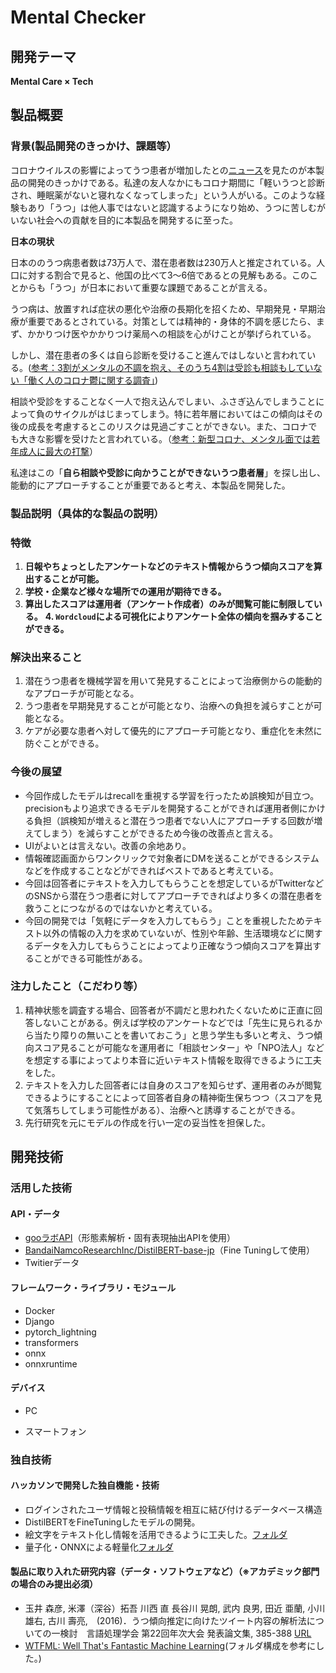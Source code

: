 # Mental Checker
## 開発テーマ 
**Mental Care × Tech**
## 製品概要
### 背景(製品開発のきっかけ、課題等）
コロナウイルスの影響によってうつ患者が増加したとの[ニュース](https://www.yomiuri.co.jp/medical/20210619-OYT1T50169/)を見たのが本製品の開発のきっかけである。私達の友人なかにもコロナ期間に「軽いうつと診断され、睡眠薬がないと寝れなくなってしまった」という人がいる。このような経験もあり「うつ」は他人事ではないと認識するようになり始め、うつに苦しむがいない社会への貢献を目的に本製品を開発するに至った。

**日本の現状**

日本ののうつ病患者数は73万人で、潜在患者数は230万人と推定されている。人口に対する割合で見ると、他国の比べて3〜6倍であるとの見解もある。このことからも「うつ」が日本において重要な課題であることが言える。

うつ病は、放置すれば症状の悪化や治療の長期化を招くため、早期発見・早期治療が重要であるとされている。対策としては精神的・身体的不調を感じたら、まず、かかりつけ医やかかりつけ薬局への相談を心がけことが挙げられている。

しかし、潜在患者の多くは自ら診断を受けること進んではしないと言われている。([参考：3割がメンタルの不調を抱え、そのうち4割は受診も相談もしていない「働く人のコロナ鬱に関する調査」](https://prtimes.jp/main/html/rd/p/000000224.000018991.html))

相談や受診をすることなく一人で抱え込んでしまい、ふさぎ込んでしまうことによって負のサイクルがはじまってしまう。特に若年層においてはこの傾向はその後の成長を考慮するとこのリスクは見過ごすことができない。また、コロナでも大きな影響を受けたと言われている。（[参考：新型コロナ、メンタル面では若年成人に最大の打撃](https://news.yahoo.co.jp/articles/ade0a8e390f6acd40747932de2582bcb14e4a326)）

私達はこの「**自ら相談や受診に向かうことができないうつ患者層**」を探し出し、能動的にアプローチすることが重要であると考え、本製品を開発した。

### 製品説明（具体的な製品の説明）
### 特徴
1. **日報やちょっとしたアンケートなどのテキスト情報からうつ傾向スコアを算出することが可能。**
2. **学校・企業など様々な場所での運用が期待できる。**
3. **算出したスコアは運用者（アンケート作成者）のみが閲覧可能に制限している。**
**4. `Wordcloud`による可視化によりアンケート全体の傾向を掴みすることができる。**

### 解決出来ること
1. 潜在うつ患者を機械学習を用いて発見することによって治療側からの能動的なアプローチが可能となる。
1. うつ患者を早期発見することが可能となり、治療への負担を減らすことが可能となる。
1. ケアが必要な患者へ対して優先的にアプローチ可能となり、重症化を未然に防ぐことができる。

### 今後の展望
- 今回作成したモデルはrecallを重視する学習を行ったため誤検知が目立つ。precisionもより追求できるモデルを開発することができれば運用者側にかける負担（誤検知が増えると潜在うつ患者でない人にアプローチする回数が増えてしまう）を減らすことができるため今後の改善点と言える。
- UIがよいとは言えない。改善の余地あり。
- 情報確認画面からワンクリックで対象者にDMを送ることができるシステムなどを作成することなどができればベストであると考えている。
- 今回は回答者にテキストを入力してもらうことを想定しているがTwitterなどのSNSから潜在うつ患者に対してアプローチできればより多くの潜在患者を救うことにつながるのではないかと考えている。
- 今回の開発では「気軽にデータを入力してもらう」ことを重視したためテキスト以外の情報の入力を求めていないが、性別や年齢、生活環境などに関するデータを入力してもらうことによってより正確なうつ傾向スコアを算出することができる可能性がある。
### 注力したこと（こだわり等）
1. 精神状態を調査する場合、回答者が不調だと思われたくないために正直に回答しないことがある。例えば学校のアンケートなどでは「先生に見られるから当たり障りの無いことを書いておこう」と思う学生も多いと考え、うつ傾向スコア見ることが可能なを運用者に「相談センター」や「NPO法人」などを想定する事によってより本音に近いテキスト情報を取得できるように工夫をした。
1. テキストを入力した回答者には自身のスコアを知らせず、運用者のみが閲覧できるようにすることによって回答者自身の精神衛生保ちつつ（スコアを見て気落ちしてしまう可能性がある）、治療へと誘導することができる。
1. 先行研究を元にモデルの作成を行い一定の妥当性を担保した。

## 開発技術
### 活用した技術
#### API・データ
- [gooラボAPI](https://labs.goo.ne.jp/api/)（形態素解析・固有表現抽出APIを使用）
- [BandaiNamcoResearchInc/DistilBERT-base-jp](https://github.com/BandaiNamcoResearchInc/DistilBERT-base-jp)（Fine Tuningして使用）
- Twitierデータ

#### フレームワーク・ライブラリ・モジュール
- Docker
- Django
- pytorch_lightning
- transformers
- onnx
- onnxruntime


#### デバイス
* PC
- スマートフォン

### 独自技術
#### ハッカソンで開発した独自機能・技術
- ログインされたユーザ情報と投稿情報を相互に結び付けるデータベース構造
- DistilBERTをFineTuningしたモデルの開発。
- 絵文字をテキスト化し情報を活用できるように工夫した。[フォルダ](https://github.com/jphacks/C_2111/blob/master/bert/wtfml/utils/utils.py)
- 量子化・ONNXによる軽量化[フォルダ](https://github.com/jphacks/C_2111/tree/master/bert/wtfml/predictor)

#### 製品に取り入れた研究内容（データ・ソフトウェアなど）（※アカデミック部門の場合のみ提出必須）
- 玉井 森彦,  米澤（深谷）拓吾 川西 直 長谷川 晃朗, 武内 良男, 田近 亜蘭, 小川 雄右, 古川 壽亮,　(2016)．うつ傾向推定に向けたツイート内容の解析法についての一検討　言語処理学会 第22回年次大会 発表論文集, 385-388 [URL](https://www.anlp.jp/proceedings/annual_meeting/2016/pdf_dir/B2-1.pdf)
- [WTFML: Well That's Fantastic Machine Learning](https://github.com/abhishekkrthakur/wtfml)(フォルダ構成を参考にした。)
